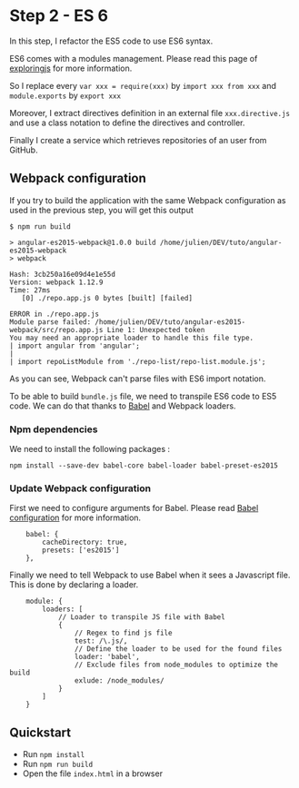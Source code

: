 # Step 2 - ES 6

In this step, I refactor the ES5 code to use ES6 syntax.

ES6 comes with a modules management. Please read this page of [exploringjs](http://exploringjs.com/es6/ch_modules.html) for more information.

So I replace every ``var xxx = require(xxx)`` by ``import xxx from xxx`` and ``module.exports`` by ``export xxx``
 
Moreover, I extract directives definition in an external file ``xxx.directive.js`` and use a class notation to define the directives and controller.

Finally I create a service which retrieves repositories of an user from GitHub.

## Webpack configuration

If you try to build the application with the same Webpack configuration as used in the previous step, you will get this output

```
$ npm run build     

> angular-es2015-webpack@1.0.0 build /home/julien/DEV/tuto/angular-es2015-webpack
> webpack

Hash: 3cb250a16e09d4e1e55d
Version: webpack 1.12.9
Time: 27ms
   [0] ./repo.app.js 0 bytes [built] [failed]

ERROR in ./repo.app.js
Module parse failed: /home/julien/DEV/tuto/angular-es2015-webpack/src/repo.app.js Line 1: Unexpected token
You may need an appropriate loader to handle this file type.
| import angular from 'angular';
| 
| import repoListModule from './repo-list/repo-list.module.js';
```

As you can see, Webpack can't parse files with ES6 import notation.

To be able to build ``bundle.js`` file, we need to transpile ES6 code to ES5 code. We can do that thanks to [Babel](https://babeljs.io/) and Webpack loaders.

### Npm dependencies

We need to install the following packages :

```
npm install --save-dev babel-core babel-loader babel-preset-es2015
```

### Update Webpack configuration

First we need to configure arguments for Babel. Please read [Babel configuration](https://babeljs.io/docs/usage/options/) for more information.

```
	babel: {
		cacheDirectory: true,
		presets: ['es2015']
	},
```

Finally we need to tell Webpack to use Babel when it sees a Javascript file. This is done by declaring a loader.

```
	module: {
		loaders: [
			// Loader to transpile JS file with Babel
			{
				// Regex to find js file
				test: /\.js/,
				// Define the loader to be used for the found files
				loader: 'babel',
				// Exclude files from node_modules to optimize the build
				exlude: /node_modules/
			}
		]
	}
```


## Quickstart

* Run ``npm install``
* Run ``npm run build``
* Open the file ``index.html`` in a browser
